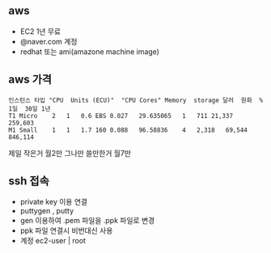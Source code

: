 ## aws
- EC2 1년 무료
- @naver.com 계정
- redhat  또는 ami(amazone machine image)

## aws 가격
```
인스턴스 타입	"CPU  Units (ECU)"	"CPU Cores"	Memory	storage	달러	원화	%	1일	30일	1년
T1 Micro	2	1	0.6	EBS	0.027	29.635065	1	711	21,337	259,603
M1 Small	1	1	1.7	160	0.088	96.58836	4	2,318	69,544	846,114
```
제일 작은거 월2만
그나만 쓸만한거 월7만 

## ssh 접속
- private key 이용 연결
- puttygen , putty  
- gen 이용하여 .pem 파일을 .ppk 파일로 변경 
- ppk 파일 연결시 비번대신 사용
- 계정 ec2-user | root

